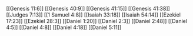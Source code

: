 [[Genesis 11:6]]
[[Genesis 40:9]]
[[Genesis 41:15]]
[[Genesis 41:38]]
[[Judges 7:13]]
[[1 Samuel 4:8]]
[[Isaiah 33:18]]
[[Isaiah 54:14]]
[[Ezekiel 17:23]]
[[Ezekiel 28:3]]
[[Daniel 1:20]]
[[Daniel 2:3]]
[[Daniel 2:48]]
[[Daniel 4:5]]
[[Daniel 4:8]]
[[Daniel 4:18]]
[[Daniel 5:11]]
